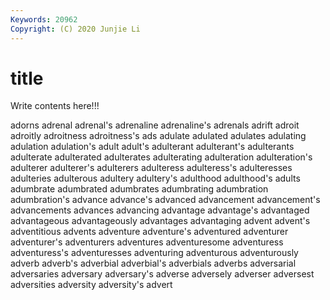 ```yaml
---
Keywords: 20962
Copyright: (C) 2020 Junjie Li
---
```


# title

Write contents here!!!

adorns 
adrenal 
adrenal's 
adrenaline 
adrenaline's
adrenals 
adrift 
adroit 
adroitly 
adroitness 
adroitness's 
ads 
adulate 
adulated 
adulates
adulating 
adulation 
adulation's 
adult 
adult's 
adulterant 
adulterant's 
adulterants 
adulterate 
adulterated
adulterates 
adulterating 
adulteration 
adulteration's 
adulterer 
adulterer's 
adulterers 
adulteress 
adulteress's 
adulteresses
adulteries 
adulterous 
adultery 
adultery's 
adulthood 
adulthood's 
adults 
adumbrate 
adumbrated 
adumbrates
adumbrating 
adumbration 
adumbration's 
advance 
advance's 
advanced 
advancement 
advancement's 
advancements 
advances
advancing 
advantage 
advantage's 
advantaged 
advantageous 
advantageously 
advantages 
advantaging 
advent 
advent's
adventitious 
advents 
adventure 
adventure's 
adventured 
adventurer 
adventurer's 
adventurers 
adventures 
adventuresome
adventuress 
adventuress's 
adventuresses 
adventuring 
adventurous 
adventurously 
adverb 
adverb's 
adverbial 
adverbial's
adverbials 
adverbs 
adversarial 
adversaries 
adversary 
adversary's 
adverse 
adversely 
adverser 
adversest
adversities 
adversity 
adversity's 
advert 
